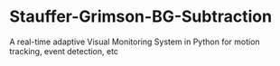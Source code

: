 # Stauffer-Grimson-BG-Subtraction
 A real-time adaptive Visual Monitoring System in Python for motion tracking, event detection, etc
